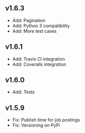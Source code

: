 ## v1.6.3

- Add: Pagination
- Add: Python 3 compatibility
- Add: More test cases

## v1.6.1

- Add: Travis CI integration
- Add: Coveralls integration

## v1.6.0

- Add: Tests

## v1.5.9

- Fix: Publish time for job postings
- Fix: Versioning on PyPi